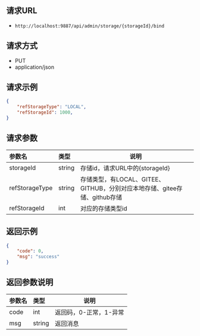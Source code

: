 
## 请求URL
- `http://localhost:9887/api/admin/storage/{storageId}/bind`

## 请求方式
- PUT
- application/json

## 请求示例

``` json
{
    "refStorageType": "LOCAL", 
    "refStorageId": 1000, 
}
```

## 请求参数

|参数名|类型|说明|
|:-----  |:-----|-----|
|storageId |string   | 存储id，请求URL中的{storageId}  |
|refStorageType |string   | 存储类型，有LOCAL、GITEE、GITHUB，分别对应本地存储、gitee存储、github存储  |
|refStorageId |int   | 对应的存储类型id  |

## 返回示例

``` json
{
    "code": 0, 
    "msg": "success"
}
```

## 返回参数说明

|参数名|类型|说明|
|:-----  |:-----|-----                           |
|code |int   |返回码，0-正常，1-异常  |
|msg |string   | 返回消息  |




